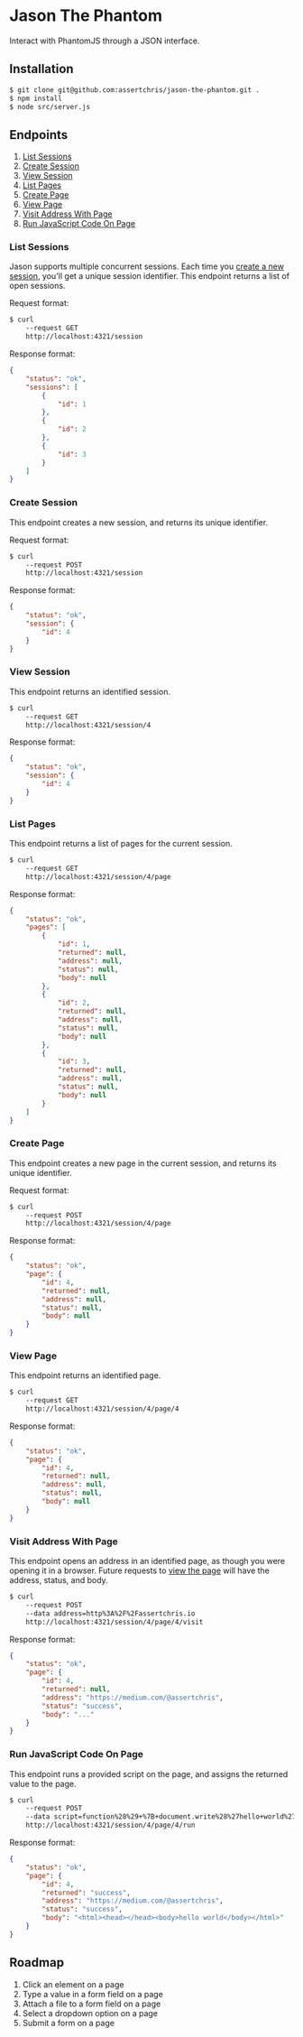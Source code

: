 # Jason The Phantom

Interact with PhantomJS through a JSON interface.

## Installation

```sh
$ git clone git@github.com:assertchris/jason-the-phantom.git .
$ npm install
$ node src/server.js
```

## Endpoints

1. [List Sessions](#list-sessions)
2. [Create Session](#create-session)
3. [View Session](#view-session)
4. [List Pages](#list-pages)
5. [Create Page](#create-page)
6. [View Page](#view-page)
7. [Visit Address With Page](#visit-address-with-page)
8. [Run JavaScript Code On Page](#run-javascript-code-on-page)

### List Sessions

Jason supports multiple concurrent sessions. Each time you [create a new session](#create-session),
you'll get a unique session identifier. This endpoint returns a list of open sessions.

Request format:

```sh
$ curl
    --request GET
    http://localhost:4321/session
```

Response format:

```json
{
    "status": "ok",
    "sessions": [
        {
            "id": 1
        },
        {
            "id": 2
        },
        {
            "id": 3
        }
    ]
}
```

### Create Session

This endpoint creates a new session, and returns its unique identifier.

Request format:

```sh
$ curl
    --request POST
    http://localhost:4321/session
```

Response format:

```json
{
    "status": "ok",
    "session": {
        "id": 4
    }
}
```

### View Session

This endpoint returns an identified session.

```sh
$ curl
    --request GET
    http://localhost:4321/session/4
```

Response format:

```json
{
    "status": "ok",
    "session": {
        "id": 4
    }
}
```

### List Pages

This endpoint returns a list of pages for the current session.

```sh
$ curl
    --request GET
    http://localhost:4321/session/4/page
```

Response format:

```json
{
    "status": "ok",
    "pages": [
        {
            "id": 1,
            "returned": null,
            "address": null,
            "status": null,
            "body": null
        },
        {
            "id": 2,
            "returned": null,
            "address": null,
            "status": null,
            "body": null
        },
        {
            "id": 3,
            "returned": null,
            "address": null,
            "status": null,
            "body": null
        }
    ]
}
```

### Create Page

This endpoint creates a new page in the current session, and returns its unique identifier.

Request format:

```sh
$ curl
    --request POST
    http://localhost:4321/session/4/page
```

Response format:

```json
{
    "status": "ok",
    "page": {
        "id": 4,
        "returned": null,
        "address": null,
        "status": null,
        "body": null
    }
}
```

### View Page

This endpoint returns an identified page.

```sh
$ curl
    --request GET
    http://localhost:4321/session/4/page/4
```

Response format:

```json
{
    "status": "ok",
    "page": {
        "id": 4,
        "returned": null,
        "address": null,
        "status": null,
        "body": null
    }
}
```

### Visit Address With Page

This endpoint opens an address in an identified page, as though you were opening it in a browser.
Future requests to [view the page](#view-page) will have the address, status, and body.

```sh
$ curl
    --request POST
    --data address=http%3A%2F%2Fassertchris.io
    http://localhost:4321/session/4/page/4/visit
```

Response format:

```json
{
    "status": "ok",
    "page": {
        "id": 4,
        "returned": null,
        "address": "https://medium.com/@assertchris",
        "status": "success",
        "body": "..."
    }
}
```

### Run JavaScript Code On Page

This endpoint runs a provided script on the page, and assigns the returned value to the page.

```sh
$ curl
    --request POST
    --data script=function%28%29+%7B+document.write%28%27hello+world%27%29%3B+return+%27success%27%3B+%7D
    http://localhost:4321/session/4/page/4/run
```

Response format:

```json
{
    "status": "ok",
    "page": {
        "id": 4,
        "returned": "success",
        "address": "https://medium.com/@assertchris",
        "status": "success",
        "body": "<html><head></head><body>hello world</body></html>"
    }
}
```

## Roadmap

1. Click an element on a page
2. Type a value in a form field on a page
3. Attach a file to a form field on a page
4. Select a dropdown option on a page
5. Submit a form on a page
